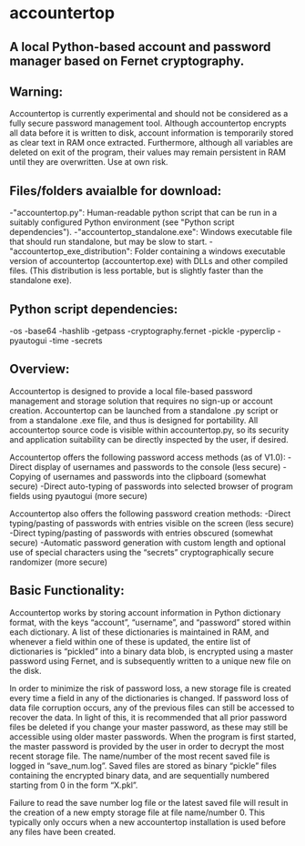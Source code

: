 # accountertop

## A local Python-based account and password manager based on Fernet cryptography.

## Warning:
Accountertop is currently experimental and should not be considered as a fully secure password management tool. Although accountertop encrypts all data before it is written to disk, account information is temporarily stored as clear text in RAM once extracted. Furthermore, although all variables are deleted on exit of the program, their values may remain persistent in RAM until they are overwritten. Use at own risk.

## Files/folders avaialble for download:
 -"accountertop.py": Human-readable python script that can be run in a suitably configured Python environment (see "Python script dependencies").
 -"accountertop_standalone.exe": Windows executable file that should run standalone, but may be slow to start.
 -"accountertop_exe_distribution": Folder containing a windows executable version of accountertop (accountertop.exe) with DLLs and other compiled files.
   (This distribution is less portable, but is slightly faster than the standalone exe).

## Python script dependencies:
 -os
 -base64
 -hashlib
 -getpass
 -cryptography.fernet
 -pickle 
 -pyperclip 
 -pyautogui
 -time
 -secrets

## Overview:
Accountertop is designed to provide a local file-based password management and storage solution that requires no sign-up or account creation. Accountertop can be launched from a standalone .py script or from a standalone .exe file, and thus is designed for portability. All accountertop source code is visible within accountertop.py, so its security and application suitability can be directly inspected by the user, if desired.

Accountertop offers the following password access methods (as of V1.0):
 -Direct display of usernames and passwords to the console (less secure)
 -Copying of usernames and passwords into the clipboard (somewhat secure)
 -Direct auto-typing of passwords into selected browser of program fields using pyautogui (more secure)

Accountertop also offers the following password creation methods:
 -Direct typing/pasting of passwords with entries visible on the screen (less secure)
 -Direct typing/pasting of passwords with entries obscured (somewhat secure)
 -Automatic password generation with custom length and optional use of special characters using the “secrets” cryptographically secure randomizer (more secure)

## Basic Functionality:
Accountertop works by storing account information in Python dictionary format, with the keys “account”, “username”, and “password” stored within each dictionary. A list of these dictionaries is maintained in RAM, and whenever a field within one of these is updated, the entire list of dictionaries is “pickled” into a binary data blob, is encrypted using a master password using Fernet, and is subsequently written to a unique new file on the disk. 

In order to minimize the risk of password loss, a new storage file is created every time a field in any of the dictionaries is changed. If password loss of data file corruption occurs, any of the previous files can still be accessed to recover the data. In light of this, it is recommended that all prior password files be deleted if you change your master password, as these may still be accessible using older master passwords.
When the program is first started, the master password is provided by the user in order to decrypt the most recent storage file. The name/number of the most recent saved file is logged in “save_num.log”. Saved files are stored as binary “pickle” files containing the encrypted binary data, and are sequentially numbered starting from 0 in the form “X.pkl”.

Failure to read the save number log file or the latest saved file will result in the creation of a new empty storage file at file name/number 0. This typically only occurs when a new accountertop installation is used before any files have been created. 
